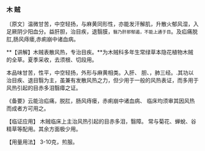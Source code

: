 ### 木 贼

〔原文〕温微甘苦，中空轻扬，与麻黄同形性，亦能发汗解肌，升散火郁风湿，入足厥阴少阳血分。益肝胆，治目疾，退翳膜，<small>翳乃肝邪郁遏，不能上通于目</small>。及疝痛脱肛,肠风痔瘘,赤痢崩中诸血病。

**【讲解】木贼表散风热，专治目疾。**为木贼科多年生常绿草本隐花植物木贼的全草。夏季采收，去须根、切段用。

本品味甘苦，性平，中空轻扬，外形与麻黄相类。入肝、
胆、，肺三经。.其功以治目疾、退目翳为主，虽兼有发散风热之力，但少用于一般的风热表证，而多用于风热引起的目赤多泪翳瘴之证。

《备要》云能治疝痛，脱肛，肠风痔瘘，赤痢崩中诸血病、
临床均须审其因风热而成者方可用之。

【临证应用】  木贼临床上主治风热引起的目赤多泪，翳障。
常与菊花、蝉蛻、谷精草等配用。其余方面极少用。

【用量用法】 3-10克，煎服。
